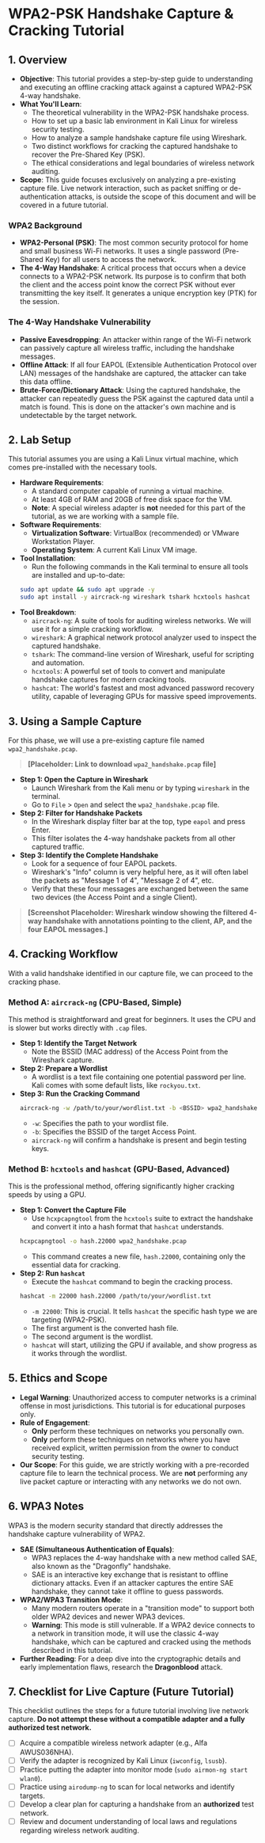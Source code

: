 # WPA2-PSK Handshake Capture & Cracking Tutorial

## 1. Overview

- **Objective**: This tutorial provides a step-by-step guide to understanding and executing an offline cracking attack against a captured WPA2-PSK 4-way handshake.
- **What You'll Learn**:
    - The theoretical vulnerability in the WPA2-PSK handshake process.
    - How to set up a basic lab environment in Kali Linux for wireless security testing.
    - How to analyze a sample handshake capture file using Wireshark.
    - Two distinct workflows for cracking the captured handshake to recover the Pre-Shared Key (PSK).
    - The ethical considerations and legal boundaries of wireless network auditing.
- **Scope**: This guide focuses exclusively on analyzing a pre-existing capture file. Live network interaction, such as packet sniffing or de-authentication attacks, is outside the scope of this document and will be covered in a future tutorial.

### WPA2 Background
- **WPA2-Personal (PSK)**: The most common security protocol for home and small business Wi-Fi networks. It uses a single password (Pre-Shared Key) for all users to access the network.
- **The 4-Way Handshake**: A critical process that occurs when a device connects to a WPA2-PSK network. Its purpose is to confirm that both the client and the access point know the correct PSK without ever transmitting the key itself. It generates a unique encryption key (PTK) for the session.

### The 4-Way Handshake Vulnerability
- **Passive Eavesdropping**: An attacker within range of the Wi-Fi network can passively capture all wireless traffic, including the handshake messages.
- **Offline Attack**: If all four EAPOL (Extensible Authentication Protocol over LAN) messages of the handshake are captured, the attacker can take this data offline.
- **Brute-Force/Dictionary Attack**: Using the captured handshake, the attacker can repeatedly guess the PSK against the captured data until a match is found. This is done on the attacker's own machine and is undetectable by the target network.

## 2. Lab Setup

This tutorial assumes you are using a Kali Linux virtual machine, which comes pre-installed with the necessary tools.

- **Hardware Requirements**:
    - A standard computer capable of running a virtual machine.
    - At least 4GB of RAM and 20GB of free disk space for the VM.
    - **Note**: A special wireless adapter is **not** needed for this part of the tutorial, as we are working with a sample file.
- **Software Requirements**:
    - **Virtualization Software**: VirtualBox (recommended) or VMware Workstation Player.
    - **Operating System**: A current Kali Linux VM image.
- **Tool Installation**:
    - Run the following commands in the Kali terminal to ensure all tools are installed and up-to-date:
    ```bash
    sudo apt update && sudo apt upgrade -y
    sudo apt install -y aircrack-ng wireshark tshark hcxtools hashcat
    ```
- **Tool Breakdown**:
    - `aircrack-ng`: A suite of tools for auditing wireless networks. We will use it for a simple cracking workflow.
    - `wireshark`: A graphical network protocol analyzer used to inspect the captured handshake.
    - `tshark`: The command-line version of Wireshark, useful for scripting and automation.
    - `hcxtools`: A powerful set of tools to convert and manipulate handshake captures for modern cracking tools.
    - `hashcat`: The world's fastest and most advanced password recovery utility, capable of leveraging GPUs for massive speed improvements.

## 3. Using a Sample Capture

For this phase, we will use a pre-existing capture file named `wpa2_handshake.pcap`.

> **[Placeholder: Link to download `wpa2_handshake.pcap` file]**

- **Step 1: Open the Capture in Wireshark**
    - Launch Wireshark from the Kali menu or by typing `wireshark` in the terminal.
    - Go to `File` > `Open` and select the `wpa2_handshake.pcap` file.
- **Step 2: Filter for Handshake Packets**
    - In the Wireshark display filter bar at the top, type `eapol` and press Enter.
    - This filter isolates the 4-way handshake packets from all other captured traffic.
- **Step 3: Identify the Complete Handshake**
    - Look for a sequence of four EAPOL packets.
    - Wireshark's "Info" column is very helpful here, as it will often label the packets as "Message 1 of 4", "Message 2 of 4", etc.
    - Verify that these four messages are exchanged between the same two devices (the Access Point and a single Client).

> **[Screenshot Placeholder: Wireshark window showing the filtered 4-way handshake with annotations pointing to the client, AP, and the four EAPOL messages.]**

## 4. Cracking Workflow

With a valid handshake identified in our capture file, we can proceed to the cracking phase.

### Method A: `aircrack-ng` (CPU-Based, Simple)
This method is straightforward and great for beginners. It uses the CPU and is slower but works directly with `.cap` files.

- **Step 1: Identify the Target Network**
    - Note the BSSID (MAC address) of the Access Point from the Wireshark capture.
- **Step 2: Prepare a Wordlist**
    - A wordlist is a text file containing one potential password per line. Kali comes with some default lists, like `rockyou.txt`.
- **Step 3: Run the Cracking Command**
    ```bash
    aircrack-ng -w /path/to/your/wordlist.txt -b <BSSID> wpa2_handshake.pcap
    ```
    - `-w`: Specifies the path to your wordlist file.
    - `-b`: Specifies the BSSID of the target Access Point.
    - `aircrack-ng` will confirm a handshake is present and begin testing keys.

### Method B: `hcxtools` and `hashcat` (GPU-Based, Advanced)
This is the professional method, offering significantly higher cracking speeds by using a GPU.

- **Step 1: Convert the Capture File**
    - Use `hcxpcapngtool` from the `hcxtools` suite to extract the handshake and convert it into a hash format that `hashcat` understands.
    ```bash
    hcxpcapngtool -o hash.22000 wpa2_handshake.pcap
    ```
    - This command creates a new file, `hash.22000`, containing only the essential data for cracking.
- **Step 2: Run `hashcat`**
    - Execute the `hashcat` command to begin the cracking process.
    ```bash
    hashcat -m 22000 hash.22000 /path/to/your/wordlist.txt
    ```
    - `-m 22000`: This is crucial. It tells `hashcat` the specific hash type we are targeting (WPA2-PSK).
    - The first argument is the converted hash file.
    - The second argument is the wordlist.
    - `hashcat` will start, utilizing the GPU if available, and show progress as it works through the wordlist.

## 5. Ethics and Scope

- **Legal Warning**: Unauthorized access to computer networks is a criminal offense in most jurisdictions. This tutorial is for educational purposes only.
- **Rule of Engagement**:
    - **Only** perform these techniques on networks you personally own.
    - **Only** perform these techniques on networks where you have received explicit, written permission from the owner to conduct security testing.
- **Our Scope**: For this guide, we are strictly working with a pre-recorded capture file to learn the technical process. We are **not** performing any live packet capture or interacting with any networks we do not own.

## 6. WPA3 Notes

WPA3 is the modern security standard that directly addresses the handshake capture vulnerability of WPA2.

- **SAE (Simultaneous Authentication of Equals)**:
    - WPA3 replaces the 4-way handshake with a new method called SAE, also known as the "Dragonfly" handshake.
    - SAE is an interactive key exchange that is resistant to offline dictionary attacks. Even if an attacker captures the entire SAE handshake, they cannot take it offline to guess passwords.
- **WPA2/WPA3 Transition Mode**:
    - Many modern routers operate in a "transition mode" to support both older WPA2 devices and newer WPA3 devices.
    - **Warning**: This mode is still vulnerable. If a WPA2 device connects to a network in transition mode, it will use the classic 4-way handshake, which can be captured and cracked using the methods described in this tutorial.
- **Further Reading**: For a deep dive into the cryptographic details and early implementation flaws, research the **Dragonblood** attack.

## 7. Checklist for Live Capture (Future Tutorial)

This checklist outlines the steps for a future tutorial involving live network capture. **Do not attempt these without a compatible adapter and a fully authorized test network.**

- [ ] Acquire a compatible wireless network adapter (e.g., Alfa AWUS036NHA).
- [ ] Verify the adapter is recognized by Kali Linux (`iwconfig`, `lsusb`).
- [ ] Practice putting the adapter into monitor mode (`sudo airmon-ng start wlan0`).
- [ ] Practice using `airodump-ng` to scan for local networks and identify targets.
- [ ] Develop a clear plan for capturing a handshake from an **authorized** test network.
- [ ] Review and document understanding of local laws and regulations regarding wireless network auditing.
